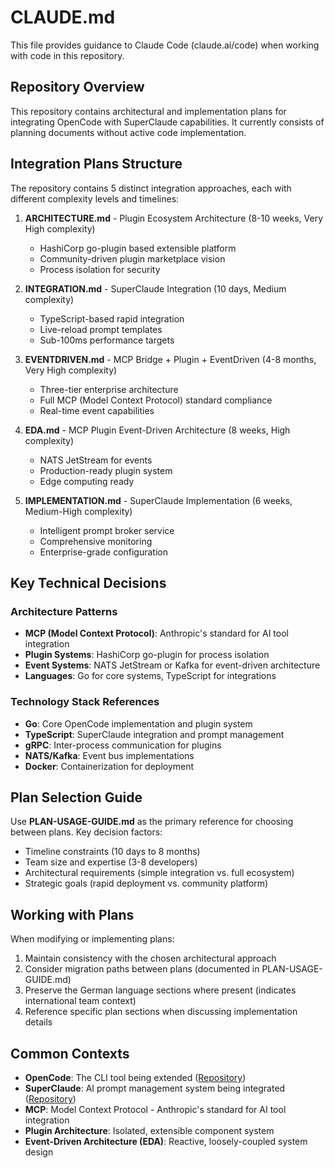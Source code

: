 # CLAUDE.md

This file provides guidance to Claude Code (claude.ai/code) when working with code in this repository.

## Repository Overview

This repository contains architectural and implementation plans for integrating OpenCode with SuperClaude capabilities. It currently consists of planning documents without active code implementation.

## Integration Plans Structure

The repository contains 5 distinct integration approaches, each with different complexity levels and timelines:

1. **ARCHITECTURE.md** - Plugin Ecosystem Architecture (8-10 weeks, Very High complexity)
   - HashiCorp go-plugin based extensible platform
   - Community-driven plugin marketplace vision
   - Process isolation for security

2. **INTEGRATION.md** - SuperClaude Integration (10 days, Medium complexity)
   - TypeScript-based rapid integration
   - Live-reload prompt templates
   - Sub-100ms performance targets

3. **EVENTDRIVEN.md** - MCP Bridge + Plugin + EventDriven (4-8 months, Very High complexity)
   - Three-tier enterprise architecture
   - Full MCP (Model Context Protocol) standard compliance
   - Real-time event capabilities

4. **EDA.md** - MCP Plugin Event-Driven Architecture (8 weeks, High complexity)
   - NATS JetStream for events
   - Production-ready plugin system
   - Edge computing ready

5. **IMPLEMENTATION.md** - SuperClaude Implementation (6 weeks, Medium-High complexity)
   - Intelligent prompt broker service
   - Comprehensive monitoring
   - Enterprise-grade configuration

## Key Technical Decisions

### Architecture Patterns
- **MCP (Model Context Protocol)**: Anthropic's standard for AI tool integration
- **Plugin Systems**: HashiCorp go-plugin for process isolation
- **Event Systems**: NATS JetStream or Kafka for event-driven architecture
- **Languages**: Go for core systems, TypeScript for integrations

### Technology Stack References
- **Go**: Core OpenCode implementation and plugin system
- **TypeScript**: SuperClaude integration and prompt management
- **gRPC**: Inter-process communication for plugins
- **NATS/Kafka**: Event bus implementations
- **Docker**: Containerization for deployment

## Plan Selection Guide

Use **PLAN-USAGE-GUIDE.md** as the primary reference for choosing between plans. Key decision factors:
- Timeline constraints (10 days to 8 months)
- Team size and expertise (3-8 developers)
- Architectural requirements (simple integration vs. full ecosystem)
- Strategic goals (rapid deployment vs. community platform)

## Working with Plans

When modifying or implementing plans:
1. Maintain consistency with the chosen architectural approach
2. Consider migration paths between plans (documented in PLAN-USAGE-GUIDE.md)
3. Preserve the German language sections where present (indicates international team context)
4. Reference specific plan sections when discussing implementation details

## Common Contexts

- **OpenCode**: The CLI tool being extended ([Repository](https://github.com/Kirchlive/opencode))
- **SuperClaude**: AI prompt management system being integrated ([Repository](https://github.com/Kirchlive/superclaude))
- **MCP**: Model Context Protocol - Anthropic's standard for AI tool integration
- **Plugin Architecture**: Isolated, extensible component system
- **Event-Driven Architecture (EDA)**: Reactive, loosely-coupled system design